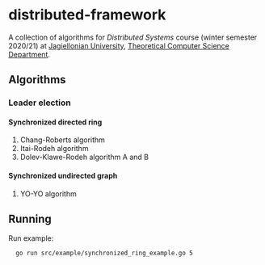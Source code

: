 # distributed-framework
A collection of algorithms for _Distributed Systems_ course (winter semester 2020/21) at [Jagiellonian University](https://uj.edu.pl), [Theoretical Computer Science Department](https://tcs.uj.edu.pl).

## Algorithms

### Leader election

#### Synchronized directed ring
1. Chang-Roberts algorithm
2. Itai-Rodeh algorithm
3. Dolev-Klawe-Rodeh algorithm A and B

#### Synchronized undirected graph
1. YO-YO algorithm

## Running

Run example:
```bash
  go run src/example/synchronized_ring_example.go 5
```
